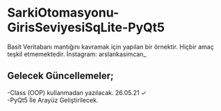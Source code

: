 # SarkiOtomasyonu-GirisSeviyesiSqLite-PyQt5
Basit Veritabanı mantığını kavramak için yapılan bir örnektir. Hiçbir amaç teşkil etmemektedir. İnstagram: arslankasimcan_ 
## Gelecek Güncellemeler;
-Class (OOP) kullanmadan yazılacak. 26.05.21 ✓ <br>
-PyQt5 İle Arayüz Geliştirilecek.
